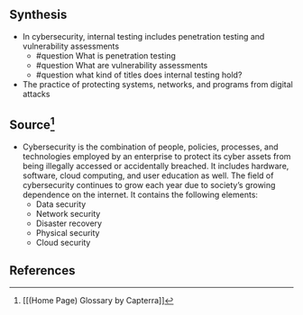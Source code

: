 ## Synthesis
- In cybersecurity, internal testing includes penetration testing and vulnerability assessments
	- #question What is penetration testing
	- #question What are vulnerability assessments
	- #question what kind of titles does internal testing hold?
- The practice of protecting systems, networks, and programs from digital attacks
## Source[^1]
- Cybersecurity is the combination of people, policies, processes, and technologies employed by an enterprise to protect its cyber assets from being illegally accessed or accidentally breached. It includes hardware, software, cloud computing, and user education as well. The field of cybersecurity continues to grow each year due to society’s growing dependence on the internet. It contains the following elements: 
	- Data security
	- Network security
	- Disaster recovery
	- Physical security
	- Cloud security
## References

[^1]: [[(Home Page) Glossary by Capterra]]
